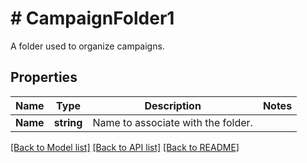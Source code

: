 # # CampaignFolder1
A folder used to organize campaigns.

## Properties 


Name | Type | Description | Notes
------------ | ------------- | ------------- | -------------
**Name**| **string** | Name to associate with the folder.  |


[[Back to Model list]](../../README.md#models) [[Back to API list]](../../README.md#endpoints) [[Back to README]](../../README.md)

